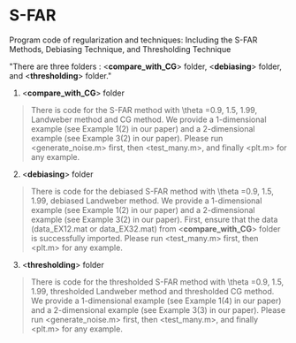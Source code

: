 # S-FAR
Program code of  regularization  and techniques: Including the S-FAR Methods, Debiasing Technique, and Thresholding Technique

"There are three folders : <**compare_with_CG**> folder, <**debiasing**> folder, and <**thresholding**> folder."

1.  <**compare_with_CG**> folder

>There is code for the S-FAR method with \theta =0.9, 1.5, 1.99,  Landweber method and  CG method. We provide a 1-dimensional example (see Example 1(2) in our paper) and a 2-dimensional example (see Example 3(2) in our paper).
>Please run <generate_noise.m> first, then <test_many.m>, and finally <plt.m>  for any example.

2.  <**debiasing**> folder
>There is code for the debiased S-FAR method with \theta =0.9, 1.5, 1.99, debiased  Landweber method. We provide a 1-dimensional example (see Example 1(2) in our paper) and a 2-dimensional example (see Example 3(2) in our paper).
>First, ensure that the data (data_EX12.mat or data_EX32.mat) from  <**compare_with_CG**> folder is successfully imported.
>Please run <test_many.m> first, then  <plt.m>  for any example.

3. <**thresholding**> folder

>There is code for the thresholded S-FAR method with \theta =0.9, 1.5, 1.99, thresholded  Landweber method and thresholded CG method. We provide a 1-dimensional example (see Example 1(4) in our paper) and a 2-dimensional example (see Example 3(3) in our paper).
>Please run <generate_noise.m> first, then <test_many.m>, and finally <plt.m>  for any example.





